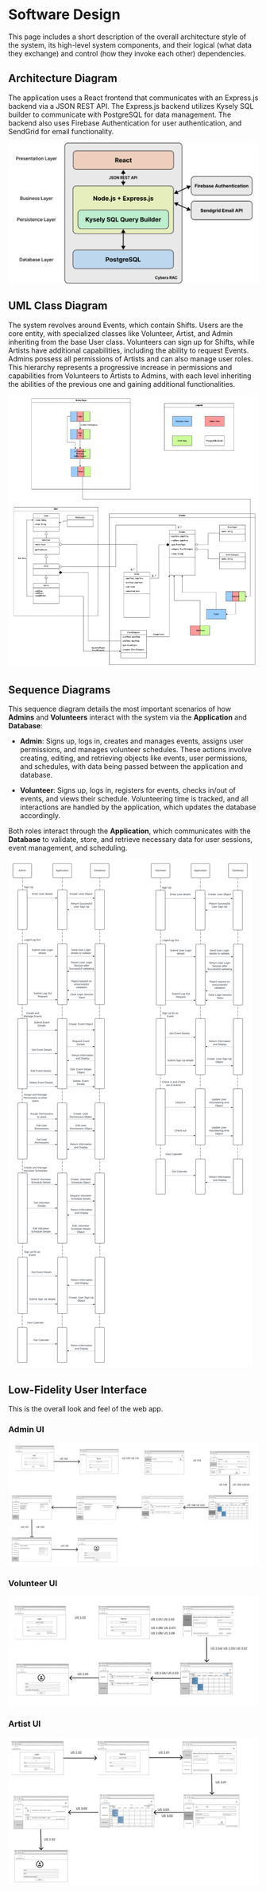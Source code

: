 # Software Design

This page includes a short description of the overall architecture style of the system, its high-level system components, and their logical (what data they exchange) and control (how they invoke each other) dependencies.

## Architecture Diagram

The application uses a React frontend that communicates with an Express.js backend via a JSON REST 
API. The Express.js backend utilizes Kysely SQL builder to communicate with PostgreSQL for data 
management. The backend also uses Firebase Authentication for user authentication, and SendGrid 
for email functionality.

![Architecture Diagram](images/architecture-diagram.png)

## UML Class Diagram

The system revolves around Events, which contain Shifts. Users are the core entity, with specialized classes like Volunteer, Artist, and Admin inheriting from the base User class. Volunteers can sign up for Shifts, while Artists have additional capabilities, including the ability to request Events. Admins possess all permissions of Artists and can also manage user roles. This hierarchy represents a progressive increase in permissions and capabilities from Volunteers to Artists to Admins, with each level inheriting the abilities of the previous one and gaining additional functionalities.

![UML Diagram](images/UML.png)

## Sequence Diagrams

This sequence diagram details the most important scenarios of how **Admins** and **Volunteers** interact with the system via the **Application** and **Database**:

- **Admin**: Signs up, logs in, creates and manages events, assigns user permissions, and manages volunteer schedules. These actions involve creating, editing, and retrieving objects like events, user permissions, and schedules, with data being passed between the application and database.
  
- **Volunteer**: Signs up, logs in, registers for events, checks in/out of events, and views their schedule. Volunteering time is tracked, and all interactions are handled by the application, which updates the database accordingly.

Both roles interact through the **Application**, which communicates with the **Database** to validate, store, and retrieve necessary data for user sessions, event management, and scheduling.

![Sequence Diagram](images/Sequence-Diagram.png)

## Low-Fidelity User Interface

This is the overall look and feel of the web app.

### Admin UI
![Admin UI](images/admin-ui.png)

### Volunteer UI
![Volunteer UI](images/volunteer-ui.png)

### Artist UI
![Artist UI](images/artist-ui.png)
